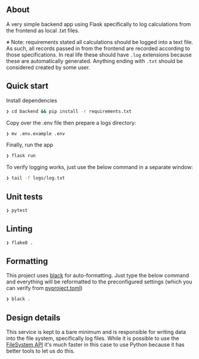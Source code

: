 ## About

A very simple backend app using Flask specifically to log calculations from the frontend as local .txt files.

※ Note: requirements stated all calculations should be logged into a text file. As such, all records passed in from the frontend are recorded according to those specifications. In real life these should have `.log` extensions because these are automatically generated. Anything ending with `.txt` should be considered created by some user.

## Quick start

Install dependencies

```bash
❯ cd backend && pip install -r requirements.txt
```

Copy over the .env file then prepare a logs directory:

```bash
❯ mv .env.example .env
```

Finally, run the app

```bash
❯ flask run
```

To verify logging works, just use the below command in a separate window:

```bash
❯ tail -f logs/log.txt
```

## Unit tests

```bash
❯ pytest
```

## Linting

```bash
❯ flake8 .
```

## Formatting

This project uses [black](https://github.com/psf/black) for auto-formatting. Just type the below command and everything will be reformatted to the preconfigured settings (which you can verify from [pyproject.toml](./pyproject.toml))

```bash
❯ black .
```

## Design details

This service is kept to a bare minimum and is responsible for writing data into the file system, specifically log files. While it is possible to use the [FileSystem API](https://developer.mozilla.org/en-US/docs/Web/API/File_and_Directory_Entries_API) it's much faster in this case to use Python because it has better tools to let us do this.
